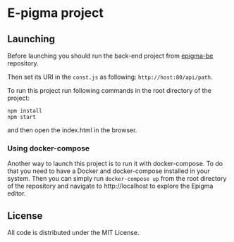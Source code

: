 # E-pigma project

## Launching 

Before launching you should run the back-end project from [epigma-be](https://github.com/knidarkness/epigma-be) repository.

Then set its URI in the ```const.js``` as following: ```http://host:80/api/path```.

To run this project run following commands in the root directory of the project:

```
npm install
npm start
```
and then open the index.html in the browser.

### Using docker-compose

Another way to launch this project is to run it with docker-compose. To do that you need to have a Docker and 
docker-compose installed in your system. Then you can simply run ```docker-compose up``` from the root directory
of the repository and navigate to http://localhost to explore the Epigma editor.

## License

All code is distributed under the MIT License.

